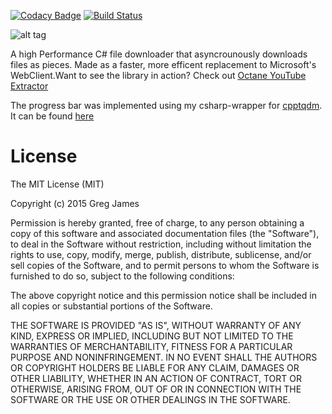 [![Codacy Badge](https://api.codacy.com/project/badge/Grade/140a182997cf46ba9f84060f4a7ae17e)](https://app.codacy.com/manual/madra.uc/OctaneDownloader?utm_source=github.com&utm_medium=referral&utm_content=gregyjames/OctaneDownloader&utm_campaign=Badge_Grade_Dashboard)
[![Build Status](https://travis-ci.com/gregyjames/OctaneDownloader.svg?branch=master)](https://travis-ci.com/gregyjames/OctaneDownloader)


![alt tag](https://image.ibb.co/h2tK8v/Untitled_1.png)


A high Performance C# file downloader that asyncrounously downloads files as pieces. Made as a faster, more efficent replacement to Microsoft's WebClient.Want to see the library in action? Check out [Octane YouTube Extractor](https://github.com/gregyjames/OCTANE-YoutubeExtractor)

The progress bar was implemented using my csharp-wrapper for [cpptqdm](https://github.com/aminnj/cpptqdm). It can be found [here](https://github.com/gregyjames/csharp-tqdm)

# License
The MIT License (MIT)

Copyright (c) 2015 Greg James

Permission is hereby granted, free of charge, to any person obtaining a copy
of this software and associated documentation files (the "Software"), to deal
in the Software without restriction, including without limitation the rights
to use, copy, modify, merge, publish, distribute, sublicense, and/or sell
copies of the Software, and to permit persons to whom the Software is
furnished to do so, subject to the following conditions:

The above copyright notice and this permission notice shall be included in all
copies or substantial portions of the Software.

THE SOFTWARE IS PROVIDED "AS IS", WITHOUT WARRANTY OF ANY KIND, EXPRESS OR
IMPLIED, INCLUDING BUT NOT LIMITED TO THE WARRANTIES OF MERCHANTABILITY,
FITNESS FOR A PARTICULAR PURPOSE AND NONINFRINGEMENT. IN NO EVENT SHALL THE
AUTHORS OR COPYRIGHT HOLDERS BE LIABLE FOR ANY CLAIM, DAMAGES OR OTHER
LIABILITY, WHETHER IN AN ACTION OF CONTRACT, TORT OR OTHERWISE, ARISING FROM,
OUT OF OR IN CONNECTION WITH THE SOFTWARE OR THE USE OR OTHER DEALINGS IN THE
SOFTWARE.
